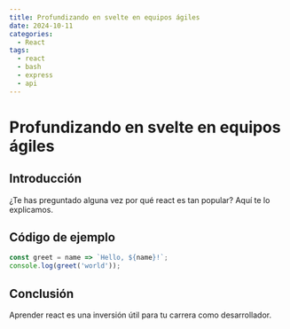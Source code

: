 ```yaml
---
title: Profundizando en svelte en equipos ágiles
date: 2024-10-11
categories:
  - React
tags:
  - react
  - bash
  - express
  - api
---
```


# Profundizando en svelte en equipos ágiles

## Introducción

¿Te has preguntado alguna vez por qué react es tan popular? Aquí te lo explicamos.

## Código de ejemplo

```javascript
const greet = name => `Hello, ${name}!`;
console.log(greet('world'));
```

## Conclusión

Aprender react es una inversión útil para tu carrera como desarrollador.